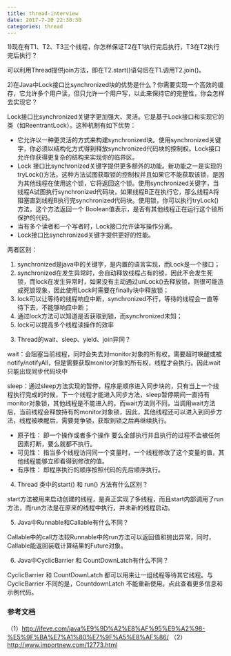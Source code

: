 ```yaml
---
title: thread-interview
date: 2017-7-20 22:30:30
categories: thread
---
```


1)现在有T1、T2、T3三个线程，你怎样保证T2在T1执行完后执行，T3在T2执行完后执行？

可以利用Thread提供join方法，即在T2.start()语句后在T1.调用T2.join()。

2)在Java中Lock接口比synchronized块的优势是什么？你需要实现一个高效的缓存，它允许多个用户读，但只允许一个用户写，以此来保持它的完整性，你会怎样去实现它？

Lock接口比synchronized关键字更加强大、灵活。它是基于Lock接口和实现它的类（如ReentrantLock）。这种机制有如下优势：

* 它允许以一种更灵活的方式来构建synchronized块。使用synchronized关键字，你必须以结构化方式得到释放synchronized代码块的控制权。Lock接口允许你获得更复杂的结构来实现你的临界区。
* Lock 接口比synchronized关键字提供更多额外的功能。新功能之一是实现的tryLock()方法。这种方法试图获取锁的控制权并且如果它不能获取该锁，是因为其他线程在使用这个锁，它将返回这个锁。使用synchronized关键字，当线程A试图执行synchronized代码块，如果线程B正在执行它，那么线程A将阻塞直到线程B执行完synchronized代码块。使用锁，你可以执行tryLock()方法，这个方法返回一个 Boolean值表示，是否有其他线程正在运行这个锁所保护的代码。
* 当有多个读者和一个写者时，Lock接口允许读写操作分离。
* Lock接口比synchronized关键字提供更好的性能。

两者区别：

1. synchronized是java中的关键字，是内置的语言实现，而Lock是一个接口；
2. synchronized在发生异常时，会自动释放线程占有的锁，因此不会发生死锁，而lock在发生异常时，如果没有主动通过unLock()去释放锁，则很可能造成死锁现象，因此使用Lock时需要在finally块中释放锁；
3. lock可以让等待的线程响应中断，synchronized不行，等待的线程会一直等待下去，不能够响应中断；
4. 通过lock方法可以知道是否获取到锁，而synchronized未知；
5. lock可以提高多个线程读操作的效率

3) Thread的wait、sleep、yield、join异同？

wait：会阻塞当前线程，同时会失去对monitor对象的所有权，需要超时唤醒或被notify/notifyAll，但是需要获取monitor对象的所有权，线程才会执行。因此wait只能出现同步代码块中

sleep：通过sleep方法实现的暂停，程序是顺序进入同步块的，只有当上一个线程执行完成的时候，下一个线程才能进入同步方法，sleep暂停期间一直持有monitor对象锁，其他线程是不能进入的。而wait方法则不同，当调用wait方法后，当前线程会释放持有的monitor对象锁，因此，其他线程还可以进入到同步方法，线程被唤醒后，需要竞争锁，获取到锁之后再继续执行。

- 原子性：
即一个操作或者多个操作 要么全部执行并且执行的过程不会被任何因素打断，要么就都不执行。
- 可见性：
指当多个线程访问同一个变量时，一个线程修改了这个变量的值，其他线程能够立即看得到修改的值。
- 有序性：
即程序执行的顺序按照代码的先后顺序执行。


4) Thread 类中的start() 和 run() 方法有什么区别？

  start方法被用来启动创建的线程，是真正实现了多线程，而且start内部调用了run方法，而run方法是在原来的线程中执行，并未新的线程启动。

5) Java中Runnable和Callable有什么不同？

Callable中的call方法较Runnable中的run方法可以返回值和抛出异常，同时，Callable能返回装载计算结果的Future对象。

6) Java中CyclicBarrier 和 CountDownLatch有什么不同？

CyclicBarrier 和 CountDownLatch 都可以用来让一组线程等待其它线程。与 CyclicBarrier 不同的是，CountdownLatch 不能重新使用。点此查看更多信息和示例代码。

### 参考文档

（1）http://ifeve.com/java%E9%9D%A2%E8%AF%95%E9%A2%98-%E5%9F%BA%E7%A1%80%E7%9F%A5%E8%AF%86/
（2）http://www.importnew.com/12773.html

